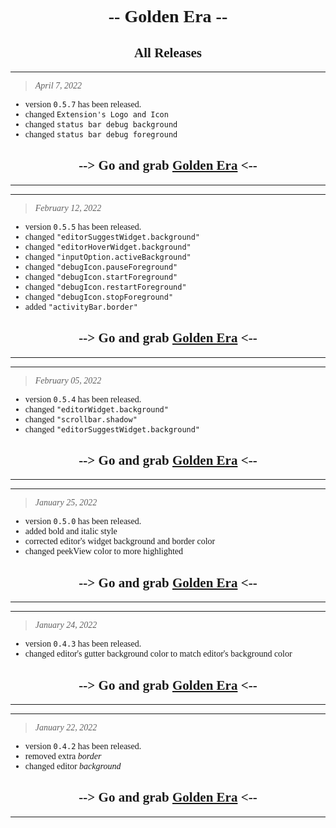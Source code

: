 <style>
    @import url('https://fonts.googleapis.com/css2?family=Poppins:ital,wght@0,100;0,200;0,300;0,400;0,500;0,600;0,700;0,800;0,900;1,100;1,200;1,300;1,400;1,500;1,600;1,700;1,800;1,900&display=swap');
    *{
        font-family:"poppins";
    }
</style>
# <div align="center"><b>-- Golden Era --</b></div>

## <div align="center">All Releases</div>

---

> _April 7, 2022_

- version `0.5.7` has been released.
- changed `Extension's Logo and Icon`
- changed `status bar debug background`
- changed `status bar debug foreground`
## <div align="center">--> Go and grab <b>[Golden Era](https://marketplace.visualstudio.com/items?itemName=CodrJatin.golden-era)</b> <--</div>

---

---

> _February 12, 2022_

- version `0.5.5` has been released.
- changed `"editorSuggestWidget.background"`
- changed `"editorHoverWidget.background"`
- changed `"inputOption.activeBackground"`
- changed `"debugIcon.pauseForeground"`
- changed `"debugIcon.startForeground"`
- changed `"debugIcon.restartForeground"`
- changed `"debugIcon.stopForeground"`
- added `"activityBar.border"`
## <div align="center">--> Go and grab <b>[Golden Era](https://marketplace.visualstudio.com/items?itemName=CodrJatin.golden-era)</b> <--</div>

---

---

> _February 05, 2022_

- version `0.5.4` has been released.
- changed `"editorWidget.background"`
- changed `"scrollbar.shadow"`
- changed `"editorSuggestWidget.background"`

## <div align="center">--> Go and grab <b>[Golden Era](https://marketplace.visualstudio.com/items?itemName=CodrJatin.golden-era)</b> <--</div>

---

---

> _January 25, 2022_

- version `0.5.0` has been released.
- added bold and italic style
- corrected editor's widget background and border color
- changed peekView color to more highlighted

## <div align="center">--> Go and grab <b>[Golden Era](https://marketplace.visualstudio.com/items?itemName=CodrJatin.golden-era)</b> <--</div>

---

---

> _January 24, 2022_

- version `0.4.3` has been released.
- changed editor's gutter background color to match editor's background color

## <div align="center">--> Go and grab <b>[Golden Era](https://marketplace.visualstudio.com/items?itemName=CodrJatin.golden-era)</b> <--</div>

---

---

> _January 22, 2022_

- version `0.4.2` has been released.
- removed extra _border_
- changed editor _background_

## <div align="center">--> Go and grab <b>[Golden Era](https://marketplace.visualstudio.com/items?itemName=CodrJatin.golden-era)</b> <--</div>

---
